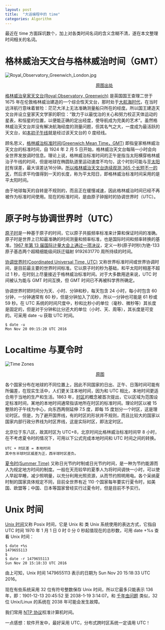 ```yaml
---
layout: post
title:  "大话编程中的 time"
categories: Algorithm
---
```


最近在 time 方面踩坑数个，加上对各类时间名词的含义含糊不清，遂在本文整理时间相关的名词。

# 格林威治天文台与格林威治时间（GMT）

![Royal_Observatory_Greenwich_London.jpg](http://wsfdl.oss-cn-qingdao.aliyuncs.com/Royal_Observatory_Greenwich_London.jpg)

&nbsp;&nbsp;&nbsp;&nbsp;&nbsp;&nbsp;&nbsp;&nbsp;&nbsp;&nbsp;&nbsp;&nbsp;&nbsp;&nbsp;&nbsp;&nbsp;&nbsp;&nbsp;&nbsp;&nbsp;&nbsp;&nbsp;&nbsp;&nbsp;&nbsp;&nbsp;&nbsp;&nbsp;&nbsp;&nbsp;&nbsp;&nbsp;&nbsp;&nbsp;&nbsp;&nbsp;&nbsp;&nbsp;&nbsp;&nbsp;&nbsp;&nbsp;&nbsp;&nbsp;&nbsp;&nbsp;&nbsp;&nbsp;&nbsp;&nbsp;&nbsp;&nbsp;&nbsp;&nbsp;&nbsp;&nbsp;&nbsp;&nbsp;&nbsp;&nbsp;&nbsp;&nbsp;&nbsp;&nbsp;&nbsp;&nbsp;&nbsp;&nbsp;&nbsp;&nbsp;&nbsp;&nbsp;&nbsp;&nbsp;&nbsp;[原图出处](https://commons.wikimedia.org/wiki/File:Royal_Observatory_Greenwich_London.jpg)

[格林威治皇家天文台(Royal Observatory, Greenwich)](https://zh.wikipedia.org/wiki/%E6%A0%BC%E6%9E%97%E5%B0%BC%E6%B2%BB%E7%9A%87%E5%AE%B6%E5%A4%A9%E6%96%87%E5%8F%B0) 是英国国王查理二世于 1675 年在伦敦格林威治建造的一个综合性天文台，那时处于[大航海时代]([大航海时代](https://zh.wikipedia.org/wiki/%E5%9C%B0%E7%90%86%E5%A4%A7%E5%8F%91%E7%8E%B0))，在当时远洋航行意味着冒险：茫茫大洋上无法准确测量船只所在的经度。所以国王建造天文台并设立皇家天文学家的职位：“致力于以最忱治的关心和努力校正天体运动的星表，和恒星的位置，以便能正确的定出经度，使导航成为完美的艺术”。虽然格林威治天文台并没有解决航海经度的测量问题，但其名气之大，一度成为最活跃的天文台，如[本初子午线](https://zh.wikipedia.org/wiki/%E6%9C%AC%E5%88%9D%E5%AD%90%E5%8D%88%E7%B7%9A)就是经过该天文台的 0 度经线。

顾名思义，[格林威治标准时间(Greenwich Mean Time，GMT)](https://zh.wikipedia.org/wiki/%E6%A0%BC%E6%9E%97%E5%B0%BC%E6%B2%BB%E5%B9%B3%E6%97%B6) 即指皇家格林威治天文台的标准时间，自 1924 年 2 月 5 日开始，格林威治天文台每隔一小时会向全世界发放调时信息。理论上说，格林威治标准时间的正午是指当太阳横穿格林威治子午线的时间，但是地球在椭圆轨道里运动速度不均匀，这个时刻可能与[平太阳时](https://zh.wikipedia.org/wiki/%E5%A4%AA%E9%98%B3%E6%97%A5)有误差，最大误差达16分钟。[所以格林威治天文台连续观测 365 个长短不一的天](http://ajucs.com/2016/06/24/talk-about-time-and-timer.html)，然后求平均值得到一天的长度，称为平太阳日，即格林威治标准时间采用的是平太阳时间。

由于地球每天的自转是不规则的，而且正在缓慢减速，因此格林威治时间已经不再被作为标准时间使用。现在的标准时间，是由原子钟报时的协调世界时（UTC）。

# 原子时与协调世界时（UTC）

[原子时](https://zh.wikipedia.org/wiki/%E5%8E%9F%E5%AD%90%E9%90%98)是一种基于原子的时间，它以原子共振频率标准来计算和保证时间的准确。原子时是世界上已知最准确的时间测量和频率标准，也是国际时间和频率转换的基准。[1967 年第 13 届国际计量大会上通过一项决议](https://zh.wikipedia.org/wiki/%E5%8E%9F%E5%AD%90%E6%97%B6)，定义一秒(原子时秒)为铯-133 原子基态两个超精细能级间跃迁辐射 9192631770 周所持续的时间。

[协调世界时(Coordinated Universal Time, UTC)](https://en.wikipedia.org/wiki/Coordinated_Universal_Time) 又称世界标准时间或世界协调时间，是目前最主要的世界时间标准。它以原子时的秒为基础，和平太阳时相差不超过 1 秒，在时刻上尽量接近于格林威治标准时间。对于大多数用途来说，UTC 时间被认为能与 GMT 时间互换，但 GMT 时间已不再被科学界所确定。

协调世界时把时间分为天、小时、分钟和秒，每天包含 24 小时，每小时包含 60 分钟，一分钟通常有 60 秒，但是分钟加入了闰秒，所以一分钟也可能是 61 秒或 59 秒。在 UTC 系统的时间尺度中，秒和比秒小的单位（毫秒、微秒等）其长度是固定的，但是对于分钟和比分还大的单位（小时、天、周等），其长度是可变的。可采用 date -u 获取 UTC 时间。

~~~
$ date -u
Mon Nov 20 09:15:20 UTC 2016
~~~

# Localtime 与夏令时

![Time Zones](http://wsfdl.oss-cn-qingdao.aliyuncs.com/Standard_World_Time_Zones.png)

&nbsp;&nbsp;&nbsp;&nbsp;&nbsp;&nbsp;&nbsp;&nbsp;&nbsp;&nbsp;&nbsp;&nbsp;&nbsp;&nbsp;&nbsp;&nbsp;&nbsp;&nbsp;&nbsp;&nbsp;&nbsp;&nbsp;&nbsp;&nbsp;&nbsp;&nbsp;&nbsp;&nbsp;&nbsp;&nbsp;&nbsp;&nbsp;&nbsp;&nbsp;&nbsp;&nbsp;&nbsp;&nbsp;&nbsp;&nbsp;&nbsp;&nbsp;&nbsp;&nbsp;&nbsp;&nbsp;&nbsp;&nbsp;&nbsp;&nbsp;&nbsp;&nbsp;&nbsp;&nbsp;&nbsp;&nbsp;&nbsp;&nbsp;&nbsp;&nbsp;&nbsp;&nbsp;&nbsp;&nbsp;&nbsp;&nbsp;&nbsp;&nbsp;&nbsp;&nbsp;&nbsp;&nbsp;&nbsp;&nbsp;&nbsp;[原图](https://zh.wikipedia.org/wiki/%E6%97%B6%E5%8C%BA#/media/File:Standard_World_Time_Zones.png)

各个国家分布在地球的不同位置上，因此不同国家的日出、正午、日落时间可能有所偏差，在现实生活中，人们更关注本地时间，因为和 UTC 相比，本地时间更适合用于当地的生产和生活。1863 年，[时区](https://zh.wikipedia.org/wiki/%E6%97%B6%E5%8C%BA)的概念被首次提出，它以区域为范围设定标准时间，某地的本地时间通常指该地所在时区的标准时间。理论时区以被 15 整除的子午线为中心，向东西两侧延伸 7.5 度，即每 15 度划分一个时区，这是理论时区。但是，为了避开国界线，有的时区的形状并不规则，而且比较大的国家以国家内部行政分界线为时区界线，这是实际时区，即法定时区。

北京位于东八区，故其时区为 UTC+8，北京时间比格林威治标准时间早 8 小时，在不考虑夏令时的情况下，可用以下公式完成本地时间和 UTC 时间之间的转换。

~~~
UTC + 时区差 = 本地时间
其中东半球时区威差为正，西半球时区差负。 
~~~

[夏令时(Summer Time)](https://zh.wikipedia.org/wiki/%E5%A4%8F%E6%97%B6%E5%88%B6) 又称日光节约时制或日光节约时间，是一种为节约能源而人为规定地方时间的制度。一般在天亮较早的夏季人为将时间调快一小时，可以使人早起早睡，减少照明量，以充分利用光照资源，从而节约照明用电。各个采纳夏时制的国家具体规定不同，目前全世界有近 110 个国家每年要实行夏令时，如美国、欧盟等；中国、日本等国家曾经实行过夏令时，但是目前不予实行。


# Unix 时间

[Unix 时间](https://zh.wikipedia.org/wiki/UNIX%E6%97%B6%E9%97%B4)又称 Posix 时间，它是 Unix 和 类 Unix 系统使用的表达方式，它指自 UTC 时间 1970 年 1 月 1 日 0 时 0 分 0 秒起值现在的总秒数，可用 date +%s 查看 Unix 时间：

~~~
$ date +%s
1479655113
$
$ date -r 1479655113
Sun Nov 20 15:18:33 UTC 2016
~~~

由上可知，Unix 时间 1479655113 表示的日期为 Sun Nov 20 15:18:33 UTC 2016。

现在有些系统采用 32 位有符号整数保存 Unix 时间，所以它最多只能表示 136 年，即：1901-12-13 20:45:52 至 2038-1-19 3:14:07。和 [千年虫问题](https://zh.wikipedia.org/wiki/2000%E5%B9%B4%E9%97%AE%E9%A2%98) 类似，32 位 Unix/Linux 的系统在 2038 年可能会发生故障。

我们常用 [NTP 协议](https://en.wikipedia.org/wiki/Network_Time_Protocol)校准计算机时间。

一点感想：软件开发中，最好采用 UTC，分布式跨时区系统一定请用 UTC！
